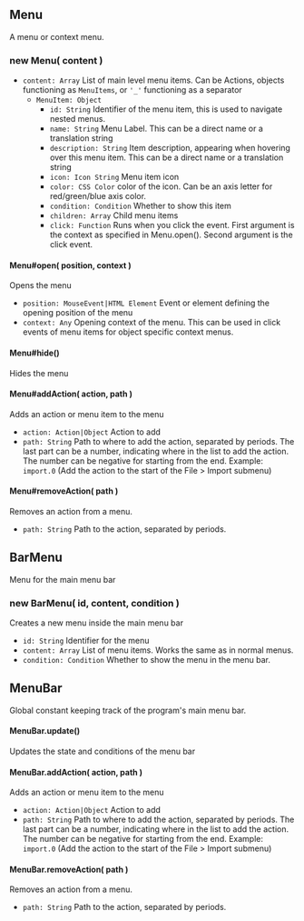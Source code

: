 
## Menu

A menu or context menu.

### new Menu( content )

* `content: Array` List of main level menu items. Can be Actions, objects functioning as `MenuItems`, or `'_'` functioning as a separator
	* `MenuItem: Object`
		* `id: String` Identifier of the menu item, this is used to navigate nested menus.
		* `name: String` Menu Label. This can be a direct name or a translation string
		* `description: String` Item description, appearing when hovering over this menu item. This can be a direct name or a translation string
		* `icon: Icon String` Menu item icon
		* `color: CSS Color` color of the icon. Can be an axis letter for red/green/blue axis color.
		* `condition: Condition` Whether to show this item
		* `children: Array` Child menu items
		* `click: Function` Runs when you click the event. First argument is the context as specified in Menu.open(). Second argument is the click event.

#### Menu#open( position, context )

Opens the menu

* `position: MouseEvent|HTML Element` Event or element defining the opening position of the menu
* `context: Any` Opening context of the menu. This can be used in click events of menu items for object specific context menus.

#### Menu#hide()

Hides the menu

#### Menu#addAction( action, path )

Adds an action or menu item to the menu

* `action: Action|Object` Action to add
* `path: String` Path to where to add the action, separated by periods. The last part can be a number, indicating where in the list to add the action. The number can be negative for starting from the end. Example: `import.0` (Add the action to the start of the File > Import submenu)

#### Menu#removeAction( path )

Removes an action from a menu.

* `path: String` Path to the action, separated by periods.

## BarMenu

Menu for the main menu bar

### new BarMenu( id, content, condition )

Creates a new menu inside the main menu bar

* `id: String` Identifier for the menu
* `content: Array` List of menu items. Works the same as in normal menus.
* `condition: Condition` Whether to show the menu in the menu bar.


## MenuBar

Global constant keeping track of the program's main menu bar.

#### MenuBar.update()

Updates the state and conditions of the menu bar


#### MenuBar.addAction( action, path )

Adds an action or menu item to the menu

* `action: Action|Object` Action to add
* `path: String` Path to where to add the action, separated by periods. The last part can be a number, indicating where in the list to add the action. The number can be negative for starting from the end. Example: `import.0` (Add the action to the start of the File > Import submenu)

#### MenuBar.removeAction( path )

Removes an action from a menu.

* `path: String` Path to the action, separated by periods.
